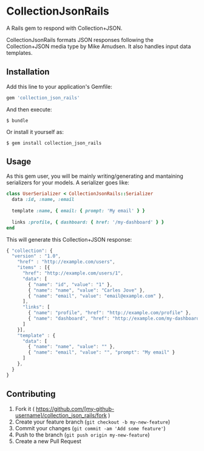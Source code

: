 # CollectionJsonRails

A Rails gem to respond with Collection+JSON.

CollectionJsonRails formats JSON responses following the Collection+JSON media type by Mike Amudsen. It also handles input data templates.

## Installation

Add this line to your application's Gemfile:

```ruby
gem 'collection_json_rails'
```

And then execute:

    $ bundle

Or install it yourself as:

    $ gem install collection_json_rails

## Usage

As this gem user, you will be mainly writing/generating and mantaining serializers for your models. A serializer goes like:

```ruby
class UserSerializer < CollectionJsonRails::Serializer
  data :id, :name, :email
  
  template :name, { email: { prompt: 'My email' } }
  
  links :profile, { dashboard: { href: '/my-dashboard' } }
end
```

This will generate this Collection+JSON response:

```javascript
{ "collection": {
  "version" : "1.0",
    "href" : "http://example.com/users",
    "items" : [{
      "href": "http://example.com/users/1",
      "data": [
        { "name": "id", "value": "1" },
        { "name": "name", "value": "Carles Jove" },
        { "name": "email", "value": "email@example.com" },
      ],
      "links": [
        { "name": "profile", "href": "http://example.com/profile" },
        { "name": "dashboard", "href": "http://example.com/my-dashboard" }
      ]
    }],
    "template" : {
      "data": [
        { "name": "name", "value": "" },
        { "name": "email", "value": "", "prompt": "My email" }
      ]
    },
  }
}
```

## Contributing

1. Fork it ( https://github.com/[my-github-username]/collection_json_rails/fork )
2. Create your feature branch (`git checkout -b my-new-feature`)
3. Commit your changes (`git commit -am 'Add some feature'`)
4. Push to the branch (`git push origin my-new-feature`)
5. Create a new Pull Request
